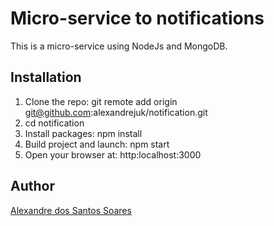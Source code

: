 # Micro-service to notifications

This is a micro-service using NodeJs and MongoDB.

## Installation

1. Clone the repo: git remote add origin git@github.com:alexandrejuk/notification.git
2. cd notification
3. Install packages: npm install
4. Build project and launch: npm start
5. Open your browser at: http:localhost:3000

## Author
[Alexandre dos Santos Soares](https://github.com/alexandrejuk)
